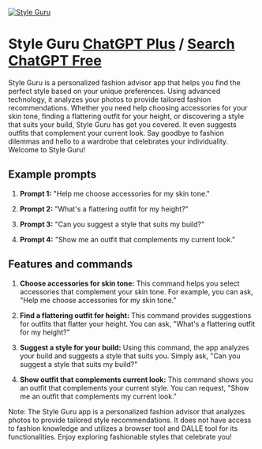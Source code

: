 
[![Style Guru](https://files.oaiusercontent.com/file-kwvf1X4E4q0XOZy6RXVY3cZB?se=2123-10-18T21%3A22%3A01Z&sp=r&sv=2021-08-06&sr=b&rscc=max-age%3D31536000%2C%20immutable&rscd=attachment%3B%20filename%3D3afe5e79-b403-4e02-be68-24d32bd5eeb2.png&sig=Xb9ff9kDT4EEL2OgACg6gWwg2NLdhe%2B6dwcI/zptSfA%3D)](https://chat.openai.com/g/g-ONrW6MX1L-style-guru)

# Style Guru [ChatGPT Plus](https://chat.openai.com/g/g-ONrW6MX1L-style-guru) / [Search ChatGPT Free](https://gptcall.net/index.html#/?search=Style%20Guru)

Style Guru is a personalized fashion advisor app that helps you find the perfect style based on your unique preferences. Using advanced technology, it analyzes your photos to provide tailored fashion recommendations. Whether you need help choosing accessories for your skin tone, finding a flattering outfit for your height, or discovering a style that suits your build, Style Guru has got you covered. It even suggests outfits that complement your current look. Say goodbye to fashion dilemmas and hello to a wardrobe that celebrates your individuality. Welcome to Style Guru!

## Example prompts

1. **Prompt 1:** "Help me choose accessories for my skin tone."

2. **Prompt 2:** "What's a flattering outfit for my height?"

3. **Prompt 3:** "Can you suggest a style that suits my build?"

4. **Prompt 4:** "Show me an outfit that complements my current look."


## Features and commands

1. **Choose accessories for skin tone:** This command helps you select accessories that complement your skin tone. For example, you can ask, "Help me choose accessories for my skin tone."

2. **Find a flattering outfit for height:** This command provides suggestions for outfits that flatter your height. You can ask, "What's a flattering outfit for my height?"

3. **Suggest a style for your build:** Using this command, the app analyzes your build and suggests a style that suits you. Simply ask, "Can you suggest a style that suits my build?"

4. **Show outfit that complements current look:** This command shows you an outfit that complements your current style. You can request, "Show me an outfit that complements my current look."

Note: The Style Guru app is a personalized fashion advisor that analyzes photos to provide tailored style recommendations. It does not have access to fashion knowledge and utilizes a browser tool and DALLE tool for its functionalities. Enjoy exploring fashionable styles that celebrate you!


